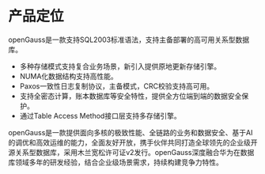 # 产品定位

openGauss是一款支持SQL2003标准语法，支持主备部署的高可用关系型数据库。

-   多种存储模式支持复合业务场景，新引入提供原地更新存储引擎。
-   NUMA化数据结构支持高性能。
-   Paxos一致性日志复制协议，主备模式，CRC校验支持高可用。
-   支持全密态计算，账本数据库等安全特性，提供全方位端到端的数据安全保护。
-   通过Table Access Method接口层支持多存储引擎。

openGauss是一款提供面向多核的极致性能、全链路的业务和数据安全、基于AI的调优和高效运维的能力，全面友好开放，携手伙伴共同打造全球领先的企业级开源关系型数据库，采用木兰宽松许可证v2发行。openGauss深度融合华为在数据库领域多年的研发经验，结合企业级场景需求，持续构建竞争力特性。
